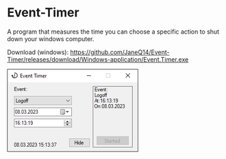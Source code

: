# Event-Timer
A program that measures the time you can choose a specific action to shut down your windows computer.

Download (windows):
https://github.com/JaneQ14/Event-Timer/releases/download/Windows-application/Event.Timer.exe

![](https://github.com/JaneQ14/Event-Timer/blob/main/icon.png)
